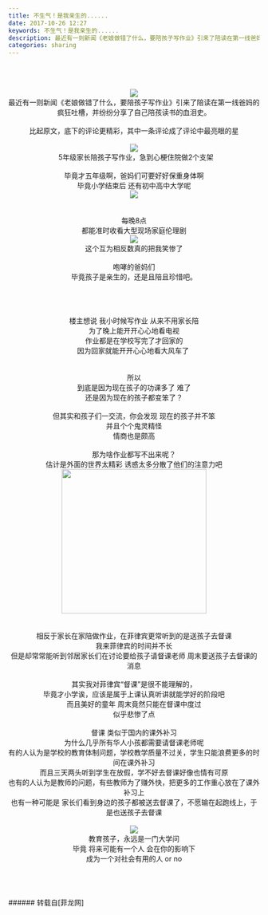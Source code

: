 ```yaml
---
title: 不生气！是我亲生的......
date: 2017-10-26 12:27
keywords: 不生气！是我亲生的......
description: 最近有一则新闻《老娘做错了什么，要陪孩子写作业》引来了陪读在第一线爸妈的疯狂吐槽，并纷纷分享了自己陪孩读书的血泪史。比起原文，底下的评论更精彩，其中一条评论成了评论中最亮眼的星  5年级家长陪孩子写作业，急到心梗住院做2个支架毕竟才五年级啊，爸妈们可要好好保重身体啊毕竟小学结束后 还有初中高中大学呢每晚8点都能准时收看大型现场家庭伦理剧这个互为相反数真的把我笑惨了咆哮的爸妈们毕竟孩子是亲生的，还是且陪且珍惜吧。楼主想说 我小时候写作业 从来不用家长陪为了晚上能开开心心地看电视作业都是在学校写完了才回家的因为回家就能开开心心地看大风车了  所以到底是因为现在孩子的功课多了 难了还是因为现在的孩子都变笨了？但其实和孩子们一交流，你会发现 现在的孩子并不笨并且个个鬼灵精怪情商也是颇高那为啥作业都写不出来呢？估计是外面的世界太精彩 诱惑太多分散了他们的注意力吧相反于家长在家陪做作业，在菲律宾更常听到的是送孩子去督课我来菲律宾的时间并不长但是却常常能听到邻居家长们在讨论要给孩子请督课老师 周末要送孩子去督课的消息其实我对菲律宾“督课”是很不能理解的，毕竟才小学诶，应该是属于上课认真听讲就能学好的阶段吧而且美好的童年 周末竟然只能在督课中度过似乎悲惨了点督课 类似于国内的课外补习为什么几乎所有华人小孩都需要请督课老师呢有的人认为是学校的教育体制问题，学校教学质量不过关，学生只能浪费更多的时间在课外补习而且三天两头听到学生在放假，学不好去督课好像也情有可原也有的人认为是教师的问题，有些教师为了赚外快，把更多的工作重心放在了课外补习上也有一种可能是 家长们看到身边的孩子都被送去督课了，不愿输在起跑线上，于是也送孩子去督课教育孩子，永远是一门大学问毕竟 将来可能有一个人 会在你的影响下成为一个对社会有用的人 or no
categories: sharing
---
```

<td class="t_f" id="postmessage_948160">

<br/>
<br/>
<br/>
<div align="center">

<img aid="658981" data-cf-modified-68b604000ed4ac0a6ac6ea6b-="" file="data/attachment/forum/201710/26/122804lzavfynw13vuwp2l.jpg.thumb.jpg" id="aimg_658981" inpost="1" onclick="" onmouseover="" src="http://www.flw.ph/data/attachment/forum/201710/26/122804lzavfynw13vuwp2l.jpg" style="cursor:pointer" zoomfile="data/attachment/forum/201710/26/122804lzavfynw13vuwp2l.jpg"/>


<br/>
最近有一则新闻《老娘做错了什么，要陪孩子写作业》引来了陪读在第一线爸妈的疯狂吐槽，并纷纷分享了自己陪孩读书的血泪史。<br/>
<br/>
比起原文，底下的评论更精彩，其中一条评论成了评论中最亮眼的星<br/>
</div><br/>
<div align="center">

<img aid="658982" data-cf-modified-68b604000ed4ac0a6ac6ea6b-="" file="data/attachment/forum/201710/26/122805s6zoojsvtiv8zvx6.jpg.thumb.jpg" id="aimg_658982" inpost="1" onclick="" onmouseover="" src="http://www.flw.ph/data/attachment/forum/201710/26/122805s6zoojsvtiv8zvx6.jpg" style="cursor:pointer" zoomfile="data/attachment/forum/201710/26/122805s6zoojsvtiv8zvx6.jpg"/>


<br/>
  5年级家长陪孩子写作业，急到心梗住院做2个支架<br/>
<br/>
毕竟才五年级啊，爸妈们可要好好保重身体啊<br/>
毕竟小学结束后 还有初中高中大学呢<br/>

<img aid="658983" data-cf-modified-68b604000ed4ac0a6ac6ea6b-="" file="data/attachment/forum/201710/26/122807gqubya83wln3uq56.png.thumb.jpg" id="aimg_658983" inpost="1" onclick="" onmouseover="" src="http://www.flw.ph/data/attachment/forum/201710/26/122807gqubya83wln3uq56.png" style="cursor:pointer" zoomfile="data/attachment/forum/201710/26/122807gqubya83wln3uq56.png"/>


<br/>
<br/>
<br/>
每晚8点<br/>
都能准时收看大型现场家庭伦理剧<br/>

<img aid="658979" data-cf-modified-68b604000ed4ac0a6ac6ea6b-="" file="data/attachment/forum/201710/26/122802n8kl9hklelvrvgnc.jpg.thumb.jpg" id="aimg_658979" inpost="1" onclick="" onmouseover="" src="http://www.flw.ph/data/attachment/forum/201710/26/122802n8kl9hklelvrvgnc.jpg" style="cursor:pointer" zoomfile="data/attachment/forum/201710/26/122802n8kl9hklelvrvgnc.jpg"/>


<br/>
这个互为相反数真的把我笑惨了<br/>
<br/>
咆哮的爸妈们<br/>
毕竟孩子是亲生的，还是且陪且珍惜吧。<br/>
<br/>
<br/>
<img alt="" border="0" class="zoom" data-cf-modified-68b604000ed4ac0a6ac6ea6b-="" file="http://www.flw.ph/static/image/hrline/3.gif" id="aimg_YsOjo" lazyloadthumb="1" onclick="" onmouseover="" src="http://www.flw.ph/static/image/hrline/3.gif"/><br/>
<br/>
<br/>
楼主想说 我小时候写作业 从来不用家长陪<br/>
为了晚上能开开心心地看电视<br/>
作业都是在学校写完了才回家的<br/>
因为回家就能开开心心地看大风车了 <img alt="" border="0" onclick="" onmouseover="" smilieid="253" src="static/image/smiley/Xiongmao/11.gif"/> <br/>
</div><br/>
<div align="center"><br/>
所以<br/>
到底是因为现在孩子的功课多了 难了<br/>
还是因为现在的孩子都变笨了？<br/>
<br/>
但其实和孩子们一交流，你会发现 现在的孩子并不笨<br/>
并且个个鬼灵精怪<br/>
情商也是颇高<br/>
<br/>
那为啥作业都写不出来呢？<br/>
估计是外面的世界太精彩 诱惑太多分散了他们的注意力吧<br/>

<img aid="658984" class="zoom" data-cf-modified-68b604000ed4ac0a6ac6ea6b-="" file="data/attachment/forum/201710/26/122809omm3ihbxsimg36ev.gif" id="aimg_658984" inpost="1" onclick="" onmouseover="" src="http://www.flw.ph/data/attachment/forum/201710/26/122809omm3ihbxsimg36ev.gif" width="290" zoomfile="data/attachment/forum/201710/26/122809omm3ihbxsimg36ev.gif"/>


<br/>
<br/>
<img alt="" border="0" class="zoom" data-cf-modified-68b604000ed4ac0a6ac6ea6b-="" file="static/image/hrline/5.gif" id="aimg_RN7vN" lazyloadthumb="1" onclick="" onmouseover="" src="http://www.flw.ph/static/image/hrline/5.gif"/><br/>
<br/>
</div><div align="center">相反于家长在家陪做作业，在菲律宾更常听到的是送孩子去督课</div><div align="center">我来菲律宾的时间并不长</div><div align="center">但是却常常能听到邻居家长们在讨论要给孩子请督课老师 周末要送孩子去督课的消息<br/>
</div><br/>
<div align="center">其实我对菲律宾“督课”是很不能理解的，</div><div align="center">毕竟才小学诶，应该是属于上课认真听讲就能学好的阶段吧<br/>
而且美好的童年 周末竟然只能在督课中度过</div><div align="center">似乎悲惨了点</div><br/>
<div align="center">督课 类似于国内的课外补习</div><div align="center">为什么几乎所有华人小孩都需要请督课老师呢</div><div align="center">有的人认为是学校的教育体制问题，学校教学质量不过关，学生只能浪费更多的时间在课外补习</div><div align="center">而且三天两头听到学生在放假，学不好去督课好像也情有可原</div><div align="center">也有的人认为是教师的问题，有些教师为了赚外快，把更多的工作重心放在了课外补习上</div><div align="center">也有一种可能是 家长们看到身边的孩子都被送去督课了，不愿输在起跑线上，于是也送孩子去督课</div><br/>
<div align="center">

<img aid="658980" data-cf-modified-68b604000ed4ac0a6ac6ea6b-="" file="data/attachment/forum/201710/26/122803aonn6vgnizj67he6.jpeg.thumb.jpg" id="aimg_658980" inpost="1" onclick="" onmouseover="" src="http://www.flw.ph/data/attachment/forum/201710/26/122803aonn6vgnizj67he6.jpeg" style="cursor:pointer" zoomfile="data/attachment/forum/201710/26/122803aonn6vgnizj67he6.jpeg"/>


<br/>
</div><div align="center">教育孩子，永远是一门大学问</div><div align="center">毕竟 将来可能有一个人 会在你的影响下</div><div align="center">成为一个对社会有用的人 or no</div><br/>
<br/>
<br/>
<br/>
</td>
###### 转载自[菲龙网]